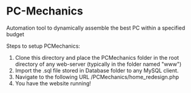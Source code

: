 # PC-Mechanics
Automation tool to dynamically assemble the best PC within a specified budget

Steps to setup PCMechanics:

1. Clone this directory and place the PCMechanics folder in the root directory of any web-server (typically in the folder named "www")
2. Import the .sql file stored in Database folder to any MySQL client.
3. Navigate to the following URL /PCMechanics/home_redesign.php
4. You have the website running!
